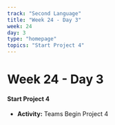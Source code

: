 ```yaml
---
track: "Second Language"
title: "Week 24 - Day 3"
week: 24
day: 3
type: "homepage"
topics: "Start Project 4"
---
```



# Week 24 - Day 3

#### Start Project 4
- **Activity:** Teams Begin Project 4
